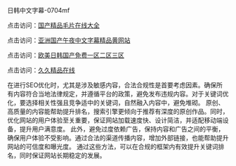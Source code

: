 日韩中文字幕-0704mf

点击访问：<a href="https://rtj-3zo.pages.dev/">国产精品毛片在线大全</a>

点击访问：<a href="https://vassv.pages.dev/">亚洲国产午夜中文字幕精品黄网站</a>

点击访问：<a href="https://gsd-agv.pages.dev/">欧美日韩国产免费一区二区三区</a>

点击访问：<a href="https://gda-c7m.pages.dev/">久久精品在线</a>

在进行SEO优化时，尤其是涉及敏感内容，合法合规性是首要考虑因素。确保所有内容符合当地法律规定，并遵循平台的政策，避免发布违规内容。对于关键词优化，要选择相关性强且竞争适中的关键词，自然融入内容中，避免堆砌。
原创、高质量的内容能帮助提升排名，搜索引擎更倾向于推荐有深度的原创作品。同时，优化网站的用户体验至关重要，保证网站加载速度快、设计简洁，并适配移动端设备，提升用户满意度。
此外，避免过度依赖广告，保持内容和广告之间的平衡，确保用户体验不受影响。通过合法的渠道传播内容，增加外部链接，也能帮助提升网站的可信度和曝光度。
通过这些方法，可以在合规的框架内有效提升关键词排名，同时保证网站长期稳定的发展。

<span style="display:none;">[Canonical link](）</span>


